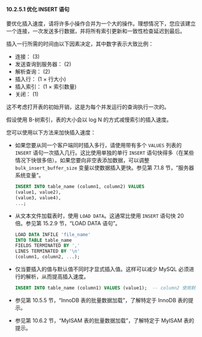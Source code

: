 #### 10.2.5.1 优化 INSERT 语句

要优化插入速度，请将许多小操作合并为一个大的操作。理想情况下，您应该建立一个连接，一次发送多行数据，并将所有索引更新和一致性检查延迟到最后。

插入一行所需的时间由以下因素决定，其中数字表示大致比例：

- 连接： (3)
- 发送查询到服务器： (2)
- 解析查询： (2)
- 插入行： (1 × 行大小)
- 插入索引： (1 × 索引数量)
- 关闭： (1)

这不考虑打开表的初始开销，这是为每个并发运行的查询执行一次的。

假设使用 B-树索引，表的大小会以 log N 的方式减慢索引的插入速度。

您可以使用以下方法来加快插入速度：

- 如果您要从同一个客户端同时插入多行，请使用带有多个 `VALUES` 列表的 `INSERT` 语句一次插入几行。这比使用单独的单行 `INSERT` 语句快得多（在某些情况下快很多倍）。如果您要向非空表添加数据，可以调整 `bulk_insert_buffer_size` 变量以使数据插入更快。参见第 7.1.8 节，“服务器系统变量”。

   ```sql
   INSERT INTO table_name (column1, column2) VALUES
   (value1, value2),
   (value3, value4),
   ...;
   ```

- 从文本文件加载表时，使用 `LOAD DATA`。这通常比使用 `INSERT` 语句快 20 倍。参见第 15.2.9 节，“LOAD DATA 语句”。

   ```sql
   LOAD DATA INFILE 'file_name'
   INTO TABLE table_name
   FIELDS TERMINATED BY ','
   LINES TERMINATED BY '\n'
   (column1, column2, ...);
   ```

- 仅当要插入的值与默认值不同时才显式插入值。这样可以减少 MySQL 必须进行的解析，从而提高插入速度。

   ```sql
   INSERT INTO table_name (column1) VALUES (value1);  -- column2 使用默认值
   ```

- 参见第 10.5.5 节，“InnoDB 表的批量数据加载”，了解特定于 InnoDB 表的提示。

- 参见第 10.6.2 节，“MyISAM 表的批量数据加载”，了解特定于 MyISAM 表的提示。
